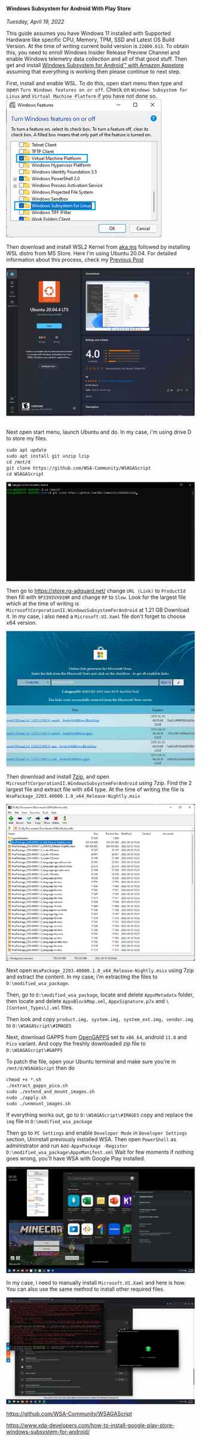 #### Windows Subsystem for Android With Play Store
_Tuesday, April 19, 2022_

This guide assumes you have Windows 11 installed with Supported Hardware like specific CPU, Memory, TPM, 
SSD and Latest OS Build Version. At the time of writing current build version is `22000.613`. To obtain 
this, you need to enroll Windows Insider Release Preview Channel and enable Windows telemetry data 
collection and all of that good stuff. Then get and install 
[Windows Subsystem for Android™ with Amazon Appstore](https://www.microsoft.com/en-us/p/windows-subsystem-for-android/9p3395vx91nr) 
assuming that everything is working then please continue to next step.

First, install and enable WSL. To do this, open start menu then type and open `Turn Windows features on or off`. Check on 
`Windows Subsystem for Linux` and `Virtual Machine Platform` if you have not done so.
![img](./posts/2022-04-19-windows-subsystem-for-android-with-play-store/01.png)

Then download and install WSL2 Kernel from [aka.ms](https://aka.ms/wsl2kernel) followed by installing WSL distro from MS Store. 
Here I'm using Ubuntu 20.04. For detailed information about this process, check my [Previous Post](./loader.html?post=2022-03-22-docker-based-software-development-in-windows)

![img_lg](./posts/2022-04-19-windows-subsystem-for-android-with-play-store/02.png)

Next open start menu, launch Ubuntu and do. In my case, i'm using drive D to store my files.
```
sudo apt update
sudo apt install git unzip lzip
cd /mnt/d
git clone https://github.com/WSA-Community/WSAGAScript
cd WSAGAScript
```

![img_lg](./posts/2022-04-19-windows-subsystem-for-android-with-play-store/05.png)

Then go to <https://store.rg-adguard.net/> change `URL (Link)` to `ProductId` then fill 
with `9P3395VX91NR` and change `RP` to `Slow`. Look for the largest file which at the 
time of writing is `MicrosoftCorporationII.WindowsSubsystemForAndroid` at 1.21 GB Download 
it. In my case, i also need a `Microsoft.UI.Xaml` file don't forget to choose x64 version.

![img_lg](./posts/2022-04-19-windows-subsystem-for-android-with-play-store/03.png)

Then download and install [7zip](https://www.7-zip.org/download.html), and open 
`MicrosoftCorporationII.WindowsSubsystemForAndroid` using 7zip. Find the 2 largest file 
and extract file with x64 type. At the time of writing the file is `WsaPackage_2203.40000.1.0_x64_Release-Nightly.msix`

![img_lg](./posts/2022-04-19-windows-subsystem-for-android-with-play-store/04.png)

Next open `WsaPackage_2203.40000.1.0_x64_Release-Nightly.msix` using 7zip and extract the 
content. In my case, i'm extracting the files to `D:\modified_wsa_package`.

Then, go to `D:\modified_wsa_package`, locate and delete `AppxMetadata` folder, then locate 
and delete `AppxBlockMap.xml`, `AppxSignature.p7x` and `\[Content_Types\].xml` files.

Then look and copy `product.img, system.img, system_ext.img, vendor.img` to 
`D:\WSAGAScript\#IMAGES`

Next, download GAPPS from [OpenGAPPS](https://opengapps.org/) set to `x86_64`, android `11.0` 
and `Pico` variant. And copy the freshly downloaded zip file to `D:\WSAGAScript\#GAPPS`

To patch the file, open your Ubuntu terminal and make sure you're in `/mnt/d/WSAGAScript` 
then do 
```
chmod +x *.sh
./extract_gapps_pico.sh
sudo ./extend_and_mount_images.sh
sudo ./apply.sh
sudo ./unmount_images.sh
```

If everything works out, go to `D:\WSAGAScript\#IMAGES` copy and replace the `img` file in 
`D:\modified_wsa_package`

Then go to `PC Settings` and enable `Developer Mode` in `Developer Settings` section, 
Uninstall previously installed WSA. Then open `PowerShell` as administrator and run 
`Add-AppxPackage -Register D:\modified_wsa_package\AppxManifest.xml` Wait for few moments 
if nothing goes wrong, you'll have WSA with Google Play installed.

![img_lg](./posts/2022-04-19-windows-subsystem-for-android-with-play-store/06.png)

In my case, i need to manually install `Microsoft.UI.Xaml` and here is how. You can also 
use the same method to install other required files.

![img_lg](./posts/2022-04-19-windows-subsystem-for-android-with-play-store/07.png)

<https://github.com/WSA-Community/WSAGAScript>

<https://www.xda-developers.com/how-to-install-google-play-store-windows-subsystem-for-android/>